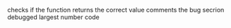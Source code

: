 checks if the function returns the correct value
comments the bug secrion
debugged largest number code
